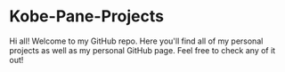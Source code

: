 # Kobe-Pane-Projects
Hi all! Welcome to my GitHub repo. Here you'll find all of my personal projects as well as my personal GitHub page. Feel free to check any of it out!
